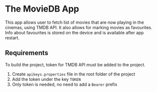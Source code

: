 # The MovieDB App

This app allows user to fetch list of movies that are now playing in the cinemas, using TMDB API.
It also allows for marking movies as favourites. Info about favourites is stored on the device and
is available after app restart.

## Requirements
To build the project, token for TMDB API must be added to the project.

1. Create ``apikeys.properties`` file in the root folder of the project
2. Add the token under the key ``TOKEN``
3. Only token is needed, no need to add a ``Bearer`` prefix